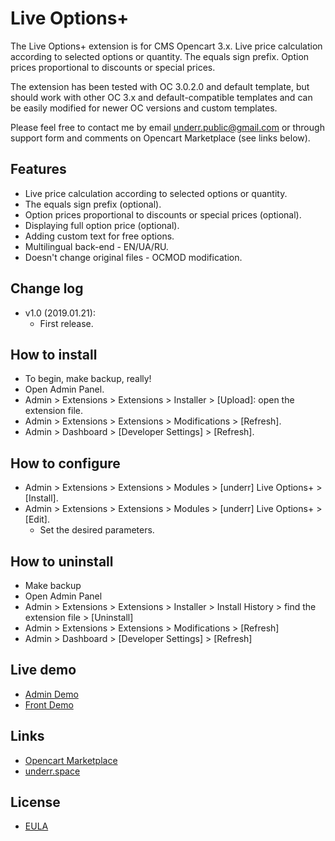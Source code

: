 # Live Options+

The Live Options+ extension is for CMS Opencart 3.x. Live price calculation according to selected options or quantity. The equals sign prefix. Option prices proportional to discounts or special prices.

The extension has been tested with OC 3.0.2.0 and default template, but should work with other OC 3.x and default-compatible templates and can be easily modified for newer OC versions and custom templates.

Please feel free to contact me by email <underr.public@gmail.com> or through support form and comments on Opencart Marketplace (see links below).

## Features
* Live price calculation according to selected options or quantity.
* The equals sign prefix (optional).
* Option prices proportional to discounts or special prices (optional).
* Displaying full option price (optional).
* Adding custom text for free options.
* Multilingual back-end - EN/UA/RU.
* Doesn't change original files - OCMOD modification.

## Change log
* v1.0 (2019.01.21):
    * First release.

## How to install
* To begin, make backup, really!
* Open Admin Panel.
* Admin > Extensions > Extensions > Installer > [Upload]: open the extension file.
* Admin > Extensions > Extensions > Modifications > [Refresh].
* Admin > Dashboard > [Developer Settings] > [Refresh].

## How to configure
* Admin > Extensions > Extensions > Modules > [underr] Live Options+ > [Install].
* Admin > Extensions > Extensions > Modules > [underr] Live Options+ > [Edit].
    * Set the desired parameters.

## How to uninstall
* Make backup
* Open Admin Panel
* Admin > Extensions > Extensions > Installer > Install History > find the extension file > [Uninstall]
* Admin > Extensions > Extensions > Modifications > [Refresh]
* Admin > Dashboard > [Developer Settings] > [Refresh]

## Live demo
* [Admin Demo](http://demo.ocmod-space.dx.am/admin/index.php?route=extension/module/live_options)
* [Front Demo](http://demo.ocmod-space.dx.am/)

## Links
* [Opencart Marketplace](https://www.opencart.com/index.php?route=marketplace/extension/info&extension_id=36005)
* [underr.space](https://underr.space/notes/projects/project-014.html)

## License
* [EULA](https://raw.githubusercontent.com/underr-ua/ocmod3-live-options-plus/master/EULA.txt)

